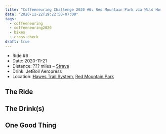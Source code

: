 ```yaml
---
title: "Coffeeneuring Challenge 2020 #6: Red Mountain Park via Wild Horse Trail"
date: "2020-11-22T19:22:50-07:00"
tags:
  - coffeeneuring
  - coffeeneuring2020
  - bikes
  - cross-check
draft: true
---
```


- Ride #6
- Date: 2020-11-21
- Distance: ??? miles – [Strava]()
- Drink: JetBoil Aeropress
- Location: [Hawes Trail System](https://hawestrailalliance.com), [Red Mountain Park](https://www.mesaparks.com/parks-facilities/parks/red-mountain-park)

## The Ride

## The Drink(s)

## One Good Thing
